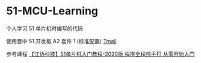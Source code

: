 # 51-MCU-Learning

个人学习 51 单片机时编写的代码

使用晋中 51 开发板 A2 套件 1 (标准配置) [Tmall](https://detail.tmall.com/item.htm?_u=h2hf10768405&id=631769246756)

参考课程 [【江协科技】51单片机入门教程-2020版 程序全程纯手打 从零开始入门](https://www.bilibili.com/video/BV1Mb411e7re/)
